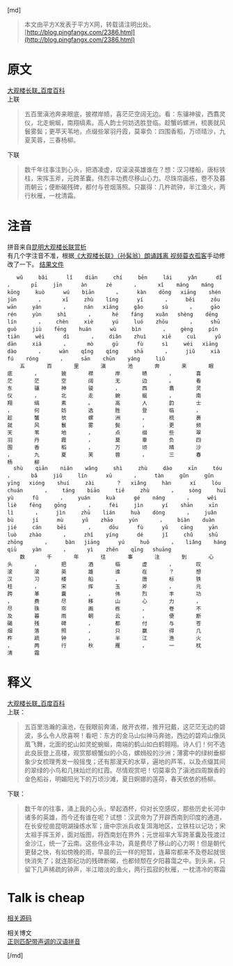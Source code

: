 [md]

>本文由平方X发表于平方X网，转载请注明出处。[http://blog.pingfangx.com/2386.html](http://blog.pingfangx.com/2386.html)


# 原文
[大观楼长联_百度百科](https://baike.baidu.com/item/大观楼长联/9798775)  
上联
>五百里滇池奔来眼底，披襟岸帻，喜茫茫空阔无边。看：东骧神骏，西翥灵仪，北走蜿蜒，南翔缟素。高人韵士何妨选胜登临。趁蟹屿螺洲，梳裹就风鬟雾鬓；更苹天苇地，点缀些翠羽丹霞，莫辜负：四围香稻，万顷晴沙，九夏芙蓉，三春杨柳。

下联
>数千年往事注到心头，把酒凌虚，叹滚滚英雄谁在？想：汉习楼船，唐标铁柱，宋挥玉斧，元跨革囊。伟烈丰功费尽移山心力。尽珠帘画栋，卷不及暮雨朝云；便断碣残碑，都付与苍烟落照。只赢得：几杵疏钟，半江渔火，两行秋雁，一枕清霜。

# 注音
拼音来自[昆明大观楼长联赏析](http://www.scsynsh.com/Article/ShowArticle.asp?ArticleID=93)  
有几个字注音不准，根据[《大观楼长联》（孙髯翁）朗诵践离 视频蓑衣孤客](http://baidu.iqiyi.com/watch/7073261620349673234.html?page=videoMultiNeed)手动修改了一下。
[结果文件](https://github.com/pingfangx/PythonX/blob/feature-pinyin_splitter/ToolsX/pinyin_splitter/data/pinyin.txt)
```
   wǔ	  bǎi	   lǐ	 diān	  chí	  bēn	  lái	  yǎn	   dǐ	    ，	   pī	  jīn	   àn	   zé	    ，	   xǐ	 máng	 máng	 kōng	  kuò	   wú	 biān	    。	  kàn	 dōng	xiāng	 shén	  jùn	    ，	   xī	  zhù	 líng	   yí	    ，	  běi	  zǒu	  wān	  yán	    ，	  nán	xiáng	  gǎo	   sù	    。	  gāo	  rén	  yùn	  shì	    ，	   hé	 fáng	 xuǎn	shèng	 dēng	  lín	    ，	 chèn	  xiè	   yú	  luó	 zhōu	    ，	  shū	  guǒ	  jiù	 fēng	 huán	   wù	  bìn	    ，	 gèng	  pín	 tiān	  wěi	   dì	    ，	 diǎn	 zhuì	  xiē	  cuì	   yǔ	  dān	  xiá	    ，	   mò	   gū	   fù	   sì	  wéi	xiāng	  dào	    ，	  wàn	 qǐng	 qíng	  shā	    ，	  jiǔ	  xià	   fú	 róng	    ，	  sān	 chūn	 yáng	  liǔ
    五	    百	    里	    滇	    池	    奔	    来	    眼	    底	    ，	    披	    襟	    岸	    帻	    ，	    喜	    茫	    茫	    空	    阔	    无	    边	    。	    看	    东	    骧	    神	    骏	    ，	    西	    翥	    灵	    仪	    ，	    北	    走	    蜿	    蜒	    ，	    南	    翔	    缟	    素	    。	    高	    人	    韵	    士	    ，	    何	    妨	    选	    胜	    登	    临	    ，	    趁	    蟹	    欤	    螺	    洲	    ，	    梳	    裹	    就	    风	    鬟	    雾	    鬓	    ，	    更	    频	    天	    苇	    地	    ，	    点	    缀	    些	    翠	    羽	    丹	    霞	    ，	    莫	    辜	    负	    四	    围	    香	    稻	    ，	    万	    顷	    晴	    沙	    ，	    九	    夏	    芙	    蓉	    ，	    三	    春	    杨	    柳
  shù	 qiān	 nián	 wǎng	  shì	  zhù	  dào	  xīn	  tóu	    ，	   bǎ	  jiǔ	  lín	   xū	    ，	  tàn	  gǔn	  gǔn	 yīng	xióng	 shuí	  zài	    ？	xiǎng	  hàn	   xí	  lóu	chuán	    ，	 táng	 biāo	  tiě	  zhù	    ，	 sòng	  huī	   yù	   fǔ	    ，	 yuán	  kuà	   gé	 náng	    ，	  wěi	  liè	 fēng	 gōng	    ，	  fèi	  jìn	   yí	 shān	  xīn	   lì	    ，	  jìn	  zhū	 lián	  huà	 dòng	    ，	 juǎn	   bù	   jí	   mù	   yǔ	 zhāo	  yún	    ，	 biàn	 duàn	  jié	  cán	  bēi	    ，	  dōu	   fù	   yǔ	 cāng	  yān	  luò	 zhào	    ，	  zhǐ	 yíng	   dé	   jǐ	  chǔ	  shū	zhōng	    ，	  bàn	jiāng	   yú	  huǒ	    ，	liǎng	 háng	  qiū	  yàn	    ，	   yì	 zhěn	 qīng	shuāng
    数	    千	    年	    往	    事	    注	    到	    心	    头	    ，	    把	    酒	    临	    虚	    ，	    叹	    滚	    滚	    英	    雄	    谁	    在	    ？	    想	    汉	    习	    楼	    船	    ，	    唐	    标	    铁	    柱	    ，	    宋	    挥	    玉	    斧	    ，	    元	    跨	    革	    囊	    ，	    伟	    烈	    丰	    功	    ，	    费	    尽	    移	    山	    心	    力	    ，	    尽	    珠	    帘	    画	    栋	    ，	    卷	    不	    及	    暮	    雨	    朝	    云	    ，	    便	    断	    碣	    残	    碑	    ，	    都	    付	    与	    苍	    烟	    落	    照	    ，	    只	    赢	    得	    几	    杵	    疏	    钟	    ，	    半	    江	    渔	    火	    ，	    两	    行	    秋	    雁	    ，	    一	    枕	    清	    霜
```

# 释义
[大观楼长联_百度百科](https://baike.baidu.com/item/大观楼长联/9798775)  
上联：
>五百里浩瀚的滇池，在我眼前奔涌，敞开衣襟，推开冠戴，这茫茫无边的碧波，多么令人欣喜啊！看吧：东方的金马山似神马奔驰，西边的碧鸡山像凤凰飞舞，北面的蛇山如灵蛇蜿蜒，南端的鹤山如白鹤翱翔。诗人们！何不选此良辰登上高楼，观赏那螃蟹似的小岛，螺蛳般的沙洲；薄雾中的绿树垂柳象少女梳理秀发一般摇曳；还有那漫天的水草，遍地的芦苇，以及点缀其间的翠绿的小鸟和几抹灿烂的红霞。尽情观赏吧！切莫辜负了滇池四周飘香的金色稻谷，明媚阳光下的万顷沙滩，夏日婀娜的莲荷，春天依依的杨柳。

下联：
>数千年的往事，涌上我的心头，举起酒杯，仰对长空感叹，那些历史长河中诸多的英雄，而今还有谁在呢？试想：汉武帝为了开辟西南到印度的通道，在长安挖凿昆明湖操练水军；唐中宗派兵收复洱海地区，立铁柱以记功；宋太祖手挥玉斧，面对版图，将西南划在界外；元世祖率大军跨革囊及筏渡过金沙江，统一了云南。这些伟业丰功，真是费尽了移山的心力啊！但是朝代更替之快，有如傍晚的雨，早晨的云一样的短暂，连幕帘都来不及卷起就很快消失了；就连那纪功的残碑断碣，也都倾颓在夕阳暮霭之中。到头来，只留下几声稀疏的钟声，半江暗淡的渔火，两行孤寂的秋雁，一枕清冷的寒霜
# Talk is cheap
[相关源码](https://github.com/pingfangx/PythonX/blob/feature-pinyin_splitter/ToolsX/pinyin_splitter/pinyin_splitter.py)  

相关博文  
[正则匹配带声调的汉语拼音](http://blog.pingfangx.com/2387.html)

[/md]
